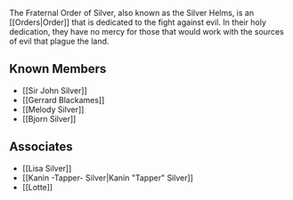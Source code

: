 
The Fraternal Order of Silver, also known as the Silver Helms, is an [[Orders|Order]] that is dedicated to the fight against evil. In their holy dedication, they have no mercy for those that would work with the sources of evil that plague the land.

## Known Members
* [[Sir John Silver]]
* [[Gerrard Blackames]]
* [[Melody Silver]]
* [[Bjorn Silver]]
## Associates
* [[Lisa Silver]]
* [[Kanin -Tapper- Silver|Kanin "Tapper" Silver]]
* [[Lotte]]